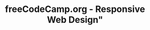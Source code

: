 ---
title: freeCodeCamp.org - Responsive Web Design"
priority: 1
excerpt: "Lorem ipsum dolor sit amet, consectetur adipiscing elit, sed do eiusmod tempor incididunt ut labore et dolore magna aliqua"
type: "Technical Documentation"
category: "Programming"
experience_type: "coursework"
repo_url: "https://github.com/"
demo_url: "https://github.com/"
status: "published"
tags:
    - "Front-end Development"
    - "Responsive Web Design"
---